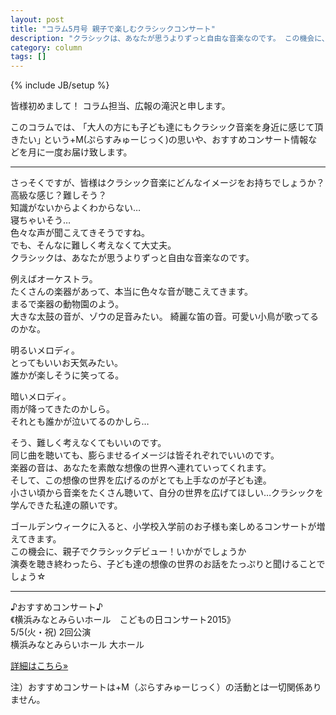 ```yaml
---
layout: post
title: "コラム5月号 親子で楽しむクラシックコンサート"
description: "クラシックは、あなたが思うよりずっと自由な音楽なのです。 この機会に、親子でクラシックデビュー！いかがでしょうか。"
category: column
tags: []
---
```

{% include JB/setup %}

皆様初めまして！
コラム担当、広報の滝沢と申します。

このコラムでは、
｢大人の方にも子ども達にもクラシック音楽を身近に感じて頂きたい｣
という+M(ぷらすみゅーじっく)の思いや、おすすめコンサート情報などを月に一度お届け致します。

---

さっそくですが、皆様はクラシック音楽にどんなイメージをお持ちでしょうか？  
高級な感じ？難しそう？  
知識がないからよくわからない…  
寝ちゃいそう…  
色々な声が聞こえてきそうですね。  
でも、そんなに難しく考えなくて大丈夫。  
クラシックは、あなたが思うよりずっと自由な音楽なのです。  

例えばオーケストラ。  
たくさんの楽器があって、本当に色々な音が聴こえてきます。  
まるで楽器の動物園のよう。  
大きな太鼓の音が、ゾウの足音みたい。
綺麗な笛の音。可愛い小鳥が歌ってるのかな。  

明るいメロディ。  
とってもいいお天気みたい。  
誰かが楽しそうに笑ってる。  

暗いメロディ。  
雨が降ってきたのかしら。  
それとも誰かが泣いてるのかしら…  

そう、難しく考えなくてもいいのです。  
同じ曲を聴いても、膨らませるイメージは皆それぞれでいいのです。  
楽器の音は、あなたを素敵な想像の世界へ連れていってくれます。  
そして、この想像の世界を広げるのがとても上手なのが子ども達。  
小さい頃から音楽をたくさん聴いて、自分の世界を広げてほしい…クラシックを学んできた私達の願いです。  

ゴールデンウィークに入ると、小学校入学前のお子様も楽しめるコンサートが増えてきます。  
この機会に、親子でクラシックデビュー！いかがでしょうか  
演奏を聴き終わったら、子ども達の想像の世界のお話をたっぷりと聞けることでしょう☆  

---

♪おすすめコンサート♪  
《横浜みなとみらいホール　こどもの日コンサート2015》  
5/5(火・祝) 2回公演  
横浜みなとみらいホール 大ホール

<p><a class="btn btn-default" href="http://www.yaf.or.jp/mmh/recommend/2015/05/presents-6.php" role="button">詳細はこちら»</a></p>
  

<span class="inhibit">注）おすすめコンサートは+M（ぷらすみゅーじっく）の活動とは一切関係ありません。<span>